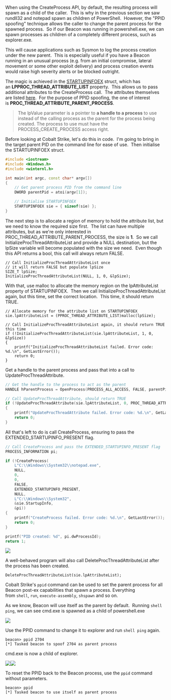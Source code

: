 When using the CreateProcess API, by default, the resulting process will spawn as a child of the caller.  This is why in the previous section we saw rundll32 and notepad spawn as children of PowerShell.  However, the "PPID spoofing" technique allows the caller to change the parent process for the spawned process.  So if our Beacon was running in powershell.exe, we can spawn processes as children of a completely different process, such as explorer.exe.

This will cause applications such as Sysmon to log the process creation under the new parent.  This is especially useful if you have a Beacon running in an unusual process (e.g. from an initial compromise, lateral movement or some other exploit delivery) and process creation events would raise high severity alerts or be blocked outright.

The magic is achieved in the [STARTUPINFOEX](https://docs.microsoft.com/en-us/windows/win32/api/winbase/ns-winbase-startupinfoexw) struct, which has an **LPPROC_THREAD_ATTRIBUTE_LIST** property.  This allows us to pass additional attributes to the CreateProcess call.  The attributes themselves are listed [here](https://docs.microsoft.com/en-us/windows/win32/api/processthreadsapi/nf-processthreadsapi-updateprocthreadattribute).  For the purpose of PPID spoofing, the one of interest is **PROC_THREAD_ATTRIBUTE_PARENT_PROCESS**.

> The lpValue parameter is a pointer to **a handle to a process** to use instead of the calling process as the parent for the process being created. The process to use must have the PROCESS_CREATE_PROCESS access right.

Before looking at Cobalt Strike, let's do this in code.  I'm going to bring in the target parent PID on the command line for ease of use.  Then initialise the STARTUPINFOEX struct.

```c++
#include <iostream>
#include <Windows.h>
#include <winternl.h>

int main(int argc, const char* argv[])
{
	// Get parent process PID from the command line
	DWORD parentPid = atoi(argv[1]);

	// Initialise STARTUPINFOEX
	STARTUPINFOEX sie = { sizeof(sie) };
}
```

  

The next step is to allocate a region of memory to hold the attribute list, but we need to know the required size first.  The list can have multiple attributes, but as we're only interested in PROC_THREAD_ATTRIBUTE_PARENT_PROCESS, the size is **1**.  So we call InitializeProcThreadAttributeList and provide a NULL destination, but the lpSize variable will become populated with the size we need.  Even though this API returns a bool, this call will always return FALSE.

```
// Call InitializeProcThreadAttributeList once
// it will return FALSE but populate lpSize
SIZE_T lpSize;
InitializeProcThreadAttributeList(NULL, 1, 0, &lpSize);
```

  

With that, use malloc to allocate the memory region on the lpAttributeList property of STARTUPINFOEX.  Then we call InitializeProcThreadAttributeList again, but this time, set the correct location.  This time, it should return TRUE.

```
// Allocate memory for the attribute list on STARTUPINFOEX
sie.lpAttributeList = (PPROC_THREAD_ATTRIBUTE_LIST)malloc(lpSize);

// Call InitializeProcThreadAttributeList again, it should return TRUE this time
if (!InitializeProcThreadAttributeList(sie.lpAttributeList, 1, 0, &lpSize))
{
	printf("InitializeProcThreadAttributeList failed. Error code: %d.\n", GetLastError());
	return 0;
}
```

  

Get a handle to the parent process and pass that into a call to UpdateProcThreadAttribute.

```c++
// Get the handle to the process to act as the parent
HANDLE hParentProcess = OpenProcess(PROCESS_ALL_ACCESS, FALSE, parentPid);

// Call UpdateProcThreadAttribute, should return TRUE
if (!UpdateProcThreadAttribute(sie.lpAttributeList, 0, PROC_THREAD_ATTRIBUTE_PARENT_PROCESS, &hParentProcess, sizeof(HANDLE), NULL, NULL))
{
	printf("UpdateProcThreadAttribute failed. Error code: %d.\n", GetLastError());
	return 0;
}
```

  

All that's left to do is call CreateProcess, ensuring to pass the EXTENDED_STARTUPINFO_PRESENT flag.

```c++
// Call CreateProcess and pass the EXTENDED_STARTUPINFO_PRESENT flag
PROCESS_INFORMATION pi;

if (!CreateProcess(
	L"C:\\Windows\\System32\\notepad.exe",
	NULL,
	0,
	0,
	FALSE,
	EXTENDED_STARTUPINFO_PRESENT,
	NULL,
	L"C:\\Windows\\System32",
	&sie.StartupInfo,
	&pi))
{
	printf("CreateProcess failed. Error code: %d.\n", GetLastError());
	return 0;
}

printf("PID created: %d", pi.dwProcessId);
return 1;
```

  

![](https://rto2-assets.s3.eu-west-2.amazonaws.com/evasion/ppid/notepad.png)

  

A well-behaved program will also call DeleteProcThreadAttributeList after the process has been created.

```
DeleteProcThreadAttributeList(sie.lpAttributeList);
```

  

Cobalt Strike's `ppid` command can be used to set the parent process for all Beacon post-ex capabilities that spawn a process. Everything from `shell`, `run`, `execute-assembly`, `shspawn` and so on.

As we know, Beacon will use itself as the parent by default.  Running `shell ping`, we can see cmd.exe is spawned as a child of powershell.exe

  

![](https://rto2-assets.s3.eu-west-2.amazonaws.com/evasion/ppid/ping-no-spoof.png)

  

Use the PPID command to change it to explorer and run `shell ping` again.

```
beacon> ppid 2704
[*] Tasked beacon to spoof 2704 as parent process
```

cmd.exe is now a child of explorer.

![](https://rto2-assets.s3.eu-west-2.amazonaws.com/evasion/ppid/ping-spoof.png)![](https://rto2-assets.s3.eu-west-2.amazonaws.com/evasion/ppid/ping-spoof-ph.png)

  

To reset the PPID back to the Beacon process, use the `ppid` command without parameters.

```
beacon> ppid
[*] Tasked beacon to use itself as parent process
```
